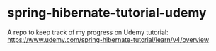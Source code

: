 # spring-hibernate-tutorial-udemy

A repo to keep track of my progress on Udemy tutorial: https://www.udemy.com/spring-hibernate-tutorial/learn/v4/overview
